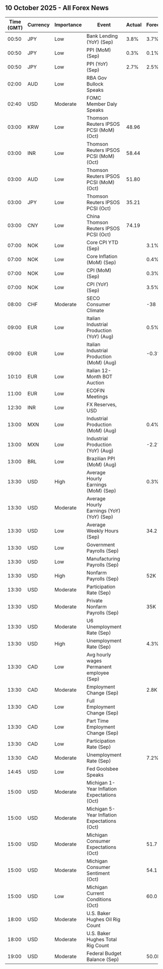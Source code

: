 ## 10 October 2025 - All Forex News

| Time (GMT) | Currency | Importance | Event | Actual | Forecast | Previous |
|------|----------|------------|-------|--------|----------|----------|
| 00:50 | JPY | Low | Bank Lending (YoY) (Sep) | 3.8% | 3.7% | 3.6% |
| 00:50 | JPY | Low | PPI (MoM) (Sep) | 0.3% | 0.1% | -0.2% |
| 00:50 | JPY | Low | PPI (YoY) (Sep) | 2.7% | 2.5% | 2.7% |
| 02:00 | AUD | Low | RBA Gov Bullock Speaks |  |  |  |
| 02:40 | USD | Moderate | FOMC Member Daly Speaks |  |  |  |
| 03:00 | KRW | Low | Thomson Reuters IPSOS PCSI (MoM) (Oct) | 48.96 |  | 46.39 |
| 03:00 | INR | Low | Thomson Reuters IPSOS PCSI (MoM) (Oct) | 58.44 |  | 56.99 |
| 03:00 | AUD | Low | Thomson Reuters IPSOS PCSI (MoM) (Oct) | 51.80 |  | 53.86 |
| 03:00 | JPY | Low | Thomson Reuters IPSOS PCSI (Oct) | 35.21 |  | 37.26 |
| 03:00 | CNY | Low | China Thomson Reuters IPSOS PCSI (Oct) | 74.19 |  | 72.82 |
| 07:00 | NOK | Low | Core CPI YTD (Sep) |  | 3.1% | 3.1% |
| 07:00 | NOK | Low | Core Inflation (MoM) (Sep) |  | 0.4% | -0.7% |
| 07:00 | NOK | Low | CPI (MoM) (Sep) |  | 0.3% | -0.6% |
| 07:00 | NOK | Low | CPI (YoY) (Sep) |  | 3.5% | 3.5% |
| 08:00 | CHF | Moderate | SECO Consumer Climate |  | -38 | -40 |
| 09:00 | EUR | Low | Italian Industrial Production (YoY) (Aug) |  | 0.5% | 0.9% |
| 09:00 | EUR | Low | Italian Industrial Production (MoM) (Aug) |  | -0.3% | 0.4% |
| 10:10 | EUR | Low | Italian 12-Month BOT Auction |  |  | 2.030% |
| 11:00 | EUR | Low | ECOFIN Meetings |  |  |  |
| 12:30 | INR | Low | FX Reserves, USD |  |  | 700.24B |
| 13:00 | MXN | Low | Industrial Production (MoM) (Aug) |  | 0.4% | -1.2% |
| 13:00 | MXN | Low | Industrial Production (YoY) (Aug) |  | -2.2% | -2.7% |
| 13:00 | BRL | Low | Brazilian PPI (MoM) (Aug) |  |  | -0.30% |
| 13:30 | USD | High | Average Hourly Earnings (MoM) (Sep) |  | 0.3% | 0.3% |
| 13:30 | USD | Moderate | Average Hourly Earnings (YoY) (YoY) (Sep) |  |  | 3.7% |
| 13:30 | USD | Low | Average Weekly Hours (Sep) |  | 34.2 | 34.2 |
| 13:30 | USD | Low | Government Payrolls (Sep) |  |  | -16.0K |
| 13:30 | USD | Low | Manufacturing Payrolls (Sep) |  |  | -12K |
| 13:30 | USD | High | Nonfarm Payrolls (Sep) |  | 52K | 22K |
| 13:30 | USD | Moderate | Participation Rate (Sep) |  |  | 62.3% |
| 13:30 | USD | Moderate | Private Nonfarm Payrolls (Sep) |  | 35K | 38K |
| 13:30 | USD | Moderate | U6 Unemployment Rate (Sep) |  |  | 8.1% |
| 13:30 | USD | High | Unemployment Rate (Sep) |  | 4.3% | 4.3% |
| 13:30 | CAD | Low | Avg hourly wages Permanent employee (Sep) |  |  | 3.6% |
| 13:30 | CAD | Moderate | Employment Change (Sep) |  | 2.8K | -65.5K |
| 13:30 | CAD | Low | Full Employment Change (Sep) |  |  | -6.0K |
| 13:30 | CAD | Low | Part Time Employment Change (Sep) |  |  | -59.7K |
| 13:30 | CAD | Low | Participation Rate (Sep) |  |  | 65.1% |
| 13:30 | CAD | Moderate | Unemployment Rate (Sep) |  | 7.2% | 7.1% |
| 14:45 | USD | Low | Fed Goolsbee Speaks |  |  |  |
| 15:00 | USD | Moderate | Michigan 1-Year Inflation Expectations (Oct) |  |  | 4.7% |
| 15:00 | USD | Moderate | Michigan 5-Year Inflation Expectations (Oct) |  |  | 3.7% |
| 15:00 | USD | Moderate | Michigan Consumer Expectations (Oct) |  | 51.7 | 51.7 |
| 15:00 | USD | Moderate | Michigan Consumer Sentiment (Oct) |  | 54.1 | 55.1 |
| 15:00 | USD | Low | Michigan Current Conditions (Oct) |  | 60.0 | 60.4 |
| 18:00 | USD | Moderate | U.S. Baker Hughes Oil Rig Count |  |  | 422 |
| 18:00 | USD | Moderate | U.S. Baker Hughes Total Rig Count |  |  | 549 |
| 19:00 | USD | Moderate | Federal Budget Balance (Sep) |  | 50.0B | -345.0B |
